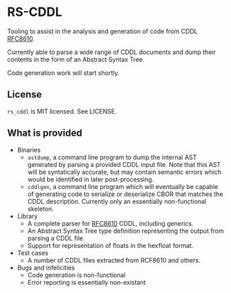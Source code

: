 # RS-CDDL

Tooling to assist in the analysis and generation of code from
CDDL [RFC8610](https://www.rfc-editor.org/rfc/rfc8610.txt).

Currently able to parse a wide range of CDDL documents and dump
their contents in the form of an Abstract Syntax Tree.

Code generation work will start shortly.

## License

`rs_cddl` is MIT licensed. See LICENSE.

## What is provided

- Binaries
  - `astdump`, a command line program to dump the internal AST
    generated by parsing a provided CDDL input file. Note that
    this AST will be syntatically accurate, but may contain
    semantic errors which would be identified in later
    post-processing.
  - `cddlgen`, a command line program which will eventually be
    capable of generating code to serialize or deserialize
    CBOR that matches the CDDL description. Currently only an
    essentially non-functional skeleton.
- Library
  - A complete parser for [RFC8610](https://www.rfc-editor.org/rfc/rfc8610.txt)
    CDDL, including generics.
  - An Abstract Syntax Tree type definition representing the
    output from parsing a CDDL file.
  - Support for representation of floats in the hexfloat format.
- Test cases
  - A number of CDDL files extracted from RCF8610 and others.
- Bugs and infelicities
  - Code generation is non-functional
  - Error reporting is essentially non-existant

